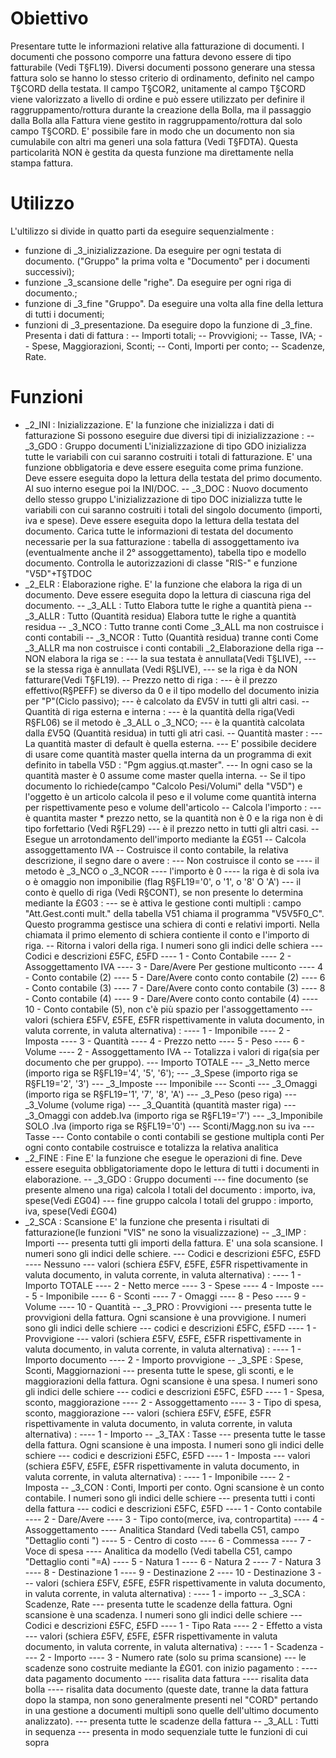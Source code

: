 # Obiettivo
Presentare tutte le informazioni relative alla fatturazione di documenti.
I documenti che possono comporre una fattura devono essere di tipo fatturabile (Vedi T§FL19).
Diversi documenti possono generare una stessa fattura solo se hanno lo stesso criterio di ordinamento, definito nel campo T§CORD della testata.
Il campo T§COR2, unitamente al campo T§CORD viene valorizzato a livello di ordine e può essere utilizzato per definire il raggruppamento/rottura durante la creazione della Bolla, ma il passaggio dalla Bolla alla Fattura viene gestito in raggruppamento/rottura dal solo campo T§CORD.
E' possibile fare in modo che un documento non sia cumulabile con altri ma generi una sola fattura (Vedi T§FDTA). Questa particolarità NON è gestita da questa funzione ma direttamente
nella stampa fattura.
# Utilizzo
L'ultilizzo si divide in quatto parti da eseguire sequenzialmente : 

- funzione di _3_inizializzazione. Da eseguire per ogni testata di documento. ("Gruppo" la prima volta e "Documento" per i documenti successivi);
- funzione _3_scansione delle "righe". Da eseguire per ogni riga di documento.;
- funzione di _3_fine "Gruppo". Da eseguire una volta alla fine della lettura di tutti i documenti;
- funzioni di _3_presentazione. Da eseguire dopo la funzione di _3_fine. Presenta i dati di fattura : 
--  Importi totali;
--  Provvigioni;
--  Tasse, IVA;
--  Spese, Maggiorazioni, Sconti;
--  Conti, Importi per conto;
--  Scadenze, Rate.

# Funzioni

- _2_INI :   Inizializzazione.
E' la funzione che inizializza i dati di fatturazione
Si possono eseguire due diversi tipi di inizializzazione : 
-- _3_GDO :  Gruppo documenti
L'inizializzazione di tipo GDO inizializza tutte le variabili con cui saranno costruiti i totali di fatturazione.
E' una funzione obbligatoria e deve essere eseguita come prima funzione.
Deve essere eseguita dopo la lettura della testata del primo documento.
Al suo interno esegue poi la INI/DOC.
-- _3_DOC :   Nuovo documento dello stesso gruppo
L'inizializzazione di tipo DOC inizializza tutte le variabili con cui saranno costruiti i totali del singolo documento (importi, iva e spese).
Deve essere eseguita dopo la lettura della testata del documento.
Carica tutte le informazioni di testata del documento necessarie per la sua fatturazione :  tabella di assoggettamento iva (eventualmente anche il 2° assoggettamento), tabella tipo e modello documento.
Controlla le autorizzazioni di classe "RIS-" e funzione "V5D"+T§TDOC
- _2_ELR :  Elaborazione righe.
E' la funzione che elabora la riga di un documento.
Deve essere eseguita dopo la lettura di ciascuna riga del documento.
-- _3_ALL :  Tutto
Elabora tutte le righe a quantità piena
-- _3_ALLR :  Tutto (Quantità residua)
Elabora tutte le righe a quantità residua
-- _3_NCO :  Tutto tranne conti
Come _3_ALL ma non costruisce i conti contabili
-- _3_NCOR :  Tutto (Quantità residua) tranne conti
Come _3_ALLR ma non costruisce i conti contabili
_2_Elaborazione della riga
-- NON elabora la riga se : 
--- la sua testata è annullata(Vedi T§LIVE),
--- se la stessa riga è annullata (Vedi R§LIVE),
--- se la riga è da NON fatturare(Vedi T§FL19).
-- Prezzo netto di riga : 
--- è il prezzo effettivo(R§PEFF) se diverso da 0 e il tipo modello del documento inizia per "P"(Ciclo passivo);
--- è calcolato da £V5V in tutti gli altri casi.
-- Quantità di riga esterna e interna : 
--- è la quantità della riga(Vedi R§FL06) se il metodo è _3_ALL o _3_NCO;
--- è la quantità calcolata dalla £V5Q (Quantità residua) in tutti gli atri casi.
-- Quantità master : 
--- La quantità master di default è quella esterna.
--- E' possibile decidere di usare come quantità master quella interna da un programma di exit definito in tabella V5D :  "Pgm aggius.qt.master".
--- In ogni caso se la quantità master è 0 assume come master quella interna.
-- Se il tipo documento lo richiede(campo "Calcolo Pesi/Volumi" della "V5D") e l'oggetto è un articolo calcola il peso e il volume come quantità interna per rispettivamente  peso e volume dell'articolo
-- Calcola l'importo : 
--- è quantita master * prezzo netto, se la quantità non è 0 e la riga non è di tipo forfettario (Vedi R§FL29)
---  è il prezzo netto in tutti gli altri casi.
-- Esegue un arrotondamento dell'importo mediante la £G51
-- Calcola assoggettamento IVA
-- Costruisce il conto contabile, la relativa descrizione, il segno dare o avere : 
--- Non costruisce il conto se
---- il metodo è _3_NCO o _3_NCOR
---- l'importo è 0
---- la riga è di sola iva o è omaggio non imponibilie (flag R§FL19='0', o '1', o '8' O 'A')
--- il conto è quello di riga (Vedi R§CONT), se non presente lo determina mediante la £G03 : 
--- se è attiva le gestione conti multipli :  campo "Att.Gest.conti mult." della tabella V51 chiama il programma "V5V5F0_C". Questo programma  gestisce una schiera di conti e relativi importi. Nella chiamata il primo elemento di schiera contiente il conto e l'importo di riga.
-- Ritorna i valori della riga. I numeri sono gli indici delle schiera
--- Codici e descrizioni £5FC, £5FD
---- 1 - Conto Contabile
---- 2 - Assoggettamento IVA
---- 3 - Dare/Avere
Per gestione multiconto
---- 4 - Conto contabile (2)
---- 5 - Dare/Avere conto conto contabile (2)
---- 6 - Conto contabile (3)
---- 7 - Dare/Avere conto conto contabile (3)
---- 8 - Conto contabile (4)
---- 9 - Dare/Avere conto conto contabile (4)
---- 10 - Conto contabile (5), non c'è più spazio per l'assoggettamento
--- valori (schiera £5FV, £5FE, £5FR rispettivamente in valuta documento, in valuta corrente, in valuta alternativa) : 
---- 1 - Imponibile
---- 2 - Imposta
---- 3 - Quantità
---- 4 - Prezzo netto
---- 5 - Peso
---- 6 - Volume
---- 2 - Assoggettamento IVA
-- Totalizza i valori di riga(sia per documento che per gruppo).
--- Importo TOTALE
---  _3_Netto merce (importo riga se R§FL19='4', '5', '6');
--- _3_Spese (importo riga se R§FL19='2', '3')
--- _3_Imposte
--- Imponibile
--- Sconti
--- _3_Omaggi (importo riga se R§FL19='1', '7', '8', 'A')
--- _3_Peso (peso riga)
--- _3_Volume  (volume riga)
--- _3_Quantità (quantità master riga)
--- _3_Omaggi con addeb.Iva (importo riga se R§FL19='7')
--- _3_Imponibile SOLO .Iva (importo riga se R§FL19='0')
--- Sconti/Magg.non su iva
--- Tasse
--- Conto contabile o conti contabili se gestione multipla conti
Per ogni conto contabile costruisce e totalizza la relativa analitica
- _2_FINE :  Fine
E' la funzione che esegue le operazioni di fine.
Deve essere eseguita obbligatoriamente dopo le lettura di tutti i documenti in elaborazione.
-- _3_GDO :  Gruppo documenti
--- fine documento (se presente almeno una riga)
calcola l totali del documento :  importo, iva, spese(Vedi £G04)
--- fine gruppo
calcola l totali del gruppo :  importo, iva, spese(Vedi £G04)
- _2_SCA :  Scansione
E' la funzione che presenta i risultati di fatturazione(le funzioni "VIS" ne sono la visualizzazione)
-- _3_IMP :  Importi
--- presenta tutti gli importi della fattura. E' una sola scansione. I numeri sono gli indici delle schiere.
--- Codici e descrizioni £5FC, £5FD
---- Nessuno
--- valori (schiera £5FV, £5FE, £5FR rispettivamente in valuta documento, in valuta corrente, in valuta alternativa) : 
---- 1 - Importo TOTALE
---- 2 - Netto merce
---- 3 - Spese
---- 4 - Imposte
---- 5 - Imponibile
---- 6 - Sconti
---- 7 - Omaggi
---- 8 - Peso
---- 9 - Volume
---- 10 - Quantità
-- _3_PRO :  Provvigioni
--- presenta tutte le provvigioni della fattura. Ogni scansione è una provvigione. I numeri sono gli indici delle schiere
--- codici e descrizioni £5FC, £5FD
---- 1 - Provvigione
--- valori (schiera £5FV, £5FE, £5FR rispettivamente in valuta documento, in valuta corrente, in valuta alternativa) : 
---- 1 - Importo documento
---- 2 - Importo provvigione
-- _3_SPE :  Spese, Sconti, Maggiornazioni
--- presenta tutte le spese, gli sconti, e le maggiorazioni della fattura. Ogni scansione è una spesa. I numeri sono gli indici delle schiere
--- codici e descrizioni £5FC, £5FD
---- 1 - Spesa, sconto, maggiorazione
---- 2 - Assoggettamento
---- 3 - Tipo di spesa, sconto, maggiorazione
--- valori (schiera £5FV, £5FE, £5FR rispettivamente in valuta documento, in valuta corrente, in valuta alternativa) : 
---- 1 - Importo
-- _3_TAX :  Tasse
--- presenta tutte le tasse della fattura. Ogni scansione è una imposta. I numeri sono gli indici delle schiere
--- codici e descrizioni £5FC, £5FD
---- 1 - Imposta
--- valori (schiera £5FV, £5FE, £5FR rispettivamente in valuta documento, in valuta corrente, in valuta alternativa) : 
---- 1 - Imponibile
---- 2 - Imposta
-- _3_CON :  Conti, Importi per conto. Ogni scansione è un conto contabile. I numeri sono gli indici delle schiere
--- presenta tutti i conti della fattura
--- codici e descrizioni £5FC, £5FD
---- 1 - Conto contabile
---- 2 - Dare/Avere
---- 3 - Tipo conto(merce, iva, contropartita)
---- 4 - Assoggettamento
---- Analitica Standard (Vedi tabella C51, campo "Dettaglio conti ")
---- 5 - Centro di costo
---- 6 - Commessa
---- 7 - Voce di spesa
---- Analitica da modello (Vedi tabella C51, campo "Dettaglio conti "=A)
---- 5 - Natura 1
---- 6 - Natura 2
---- 7 - Natura 3
---- 8 - Destinazione 1
---- 9 - Destinazione 2
---- 10 - Destinazione 3
--- valori (schiera £5FV, £5FE, £5FR rispettivamente in valuta documento, in valuta corrente, in valuta alternativa) : 
---- 1 -  importo
-- _3_SCA :  Scadenze, Rate
--- presenta tutte le scadenze della fattura. Ogni scansione è una scadenza. I numeri sono gli indici delle schiere
--- Codici e descrizioni £5FC, £5FD
---- 1 - Tipo Rata
---- 2 - Effetto a vista
--- valori (schiera £5FV, £5FE, £5FR rispettivamente in valuta documento, in valuta corrente, in valuta alternativa) : 
---- 1 - Scadenza
---- 2 - Importo
---- 3 - Numero rate (solo su prima scansione)
--- le scadenze sono costruite mediante la £G01. con inizio pagamento : 
---- data pagamento documento
---- risalita data fattura
---- risalita data bolla
---- risalita data documento
     (queste date, tranne la data fattura dopo la stampa,  non sono generalmente presenti nel "CORD" pertando in una gestione a documenti multipli sono quelle dell'ultimo documento analizzato).
---  presenta tutte le scadenze della fattura
-- _3_ALL :  Tutti in sequenza
--- presenta in modo sequenziale tutte le funzioni di cui sopra

